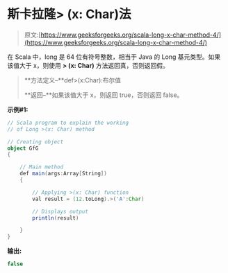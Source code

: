 # 斯卡拉隆> (x: Char)法

> 原文:[https://www.geeksforgeeks.org/scala-long-x-char-method-4/](https://www.geeksforgeeks.org/scala-long-x-char-method-4/)

在 Scala 中，long 是 64 位有符号整数，相当于 Java 的 Long 基元类型。如果该值大于 x，则使用 **> (x: Char)** 方法返回真，否则返回假。

> **方法定义–**def>(x:Char):布尔值
> 
> **返回–**如果该值大于 x，则返回 true，否则返回 false。

**示例#1:**

```scala
// Scala program to explain the working 
// of Long >(x: Char) method

// Creating object
object GfG
{ 

    // Main method
    def main(args:Array[String])
    {

        // Applying >(x: Char) function
        val result = (12.toLong).>('A':Char)

        // Displays output
        println(result)

    }
} 
```

**输出:**

```scala
false

```